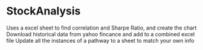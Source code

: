 # StockAnalysis
Uses a excel sheet to find correlation and Sharpe Ratio, and create the chart
Download historical data from yahoo fincance and add to a combined excel file
Update all the instances of a pathway to a sheet to match your own info
